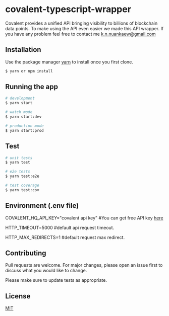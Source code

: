 # covalent-typescript-wrapper

Covalent provides a unified API bringing visibility to billions of blockchain data points. To make using the API even easier we made this API wrapper. If you have any problem feel free to contact me k.n.nuankaew@gmail.com

## Installation

Use the package manager [yarn](https://yarnpkg.com/) to install once you first clone.

```bash
$ yarn or npm install
```

## Running the app

```bash
# development
$ yarn start

# watch mode
$ yarn start:dev

# production mode
$ yarn start:prod
```

## Test

```bash
# unit tests
$ yarn test

# e2e tests
$ yarn test:e2e

# test coverage
$ yarn test:cov
```

## Environment (.env file)

COVALENT_HQ_API_KEY="covalent api key" #You can get free API key [here](https://www.covalenthq.com/platform/#/auth/register/)

HTTP_TIMEOUT=5000 #default api request timeout.

HTTP_MAX_REDIRECTS=1 #default request max redirect.

## Contributing

Pull requests are welcome. For major changes, please open an issue first to discuss what you would like to change.

Please make sure to update tests as appropriate.

## License

[MIT](https://choosealicense.com/licenses/mit/)
